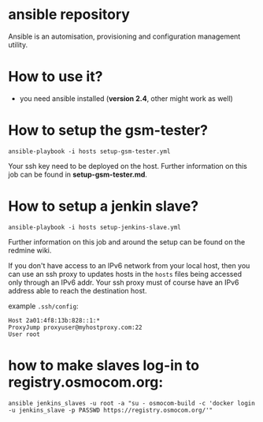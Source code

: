 # ansible repository

Ansible is an automisation, provisioning and configuration management utility.

# How to use it?

- you need ansible installed (**version 2.4**, other might work as well)

# How to setup the gsm-tester?

`ansible-playbook -i hosts setup-gsm-tester.yml`

Your ssh key need to be deployed on the host.
Further information on this job can be found in **setup-gsm-tester.md**.

# How to setup a jenkin slave?

`ansible-playbook -i hosts setup-jenkins-slave.yml`

Further information on this job and around the setup can be found on the redmine wiki.

If you don't have access to an IPv6 network from your local host, then you can
use an ssh proxy to updates hosts in the `hosts` files being accessed only
through an IPv6 addr. Your ssh proxy must of course have an IPv6 address able to
reach the destination host.

example `.ssh/config`:
```
Host 2a01:4f8:13b:828::1:*
ProxyJump proxyuser@myhostproxy.com:22
User root
```

# how to make slaves log-in to registry.osmocom.org:

`ansible jenkins_slaves -u root -a "su - osmocom-build -c 'docker login -u jenkins_slave -p PASSWD https://registry.osmocom.org/'"`
